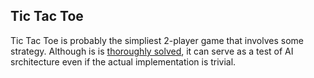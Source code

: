 ## Tic Tac Toe

Tic Tac Toe is probably the simpliest 2-player game that involves some strategy. Although is is [thoroughly solved](https://xkcd.com/832/), it can serve as a test of AI srchitecture even if the actual implementation is trivial.
